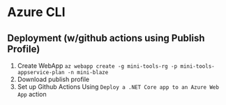 # Azure CLI




## Deployment (w/github actions using Publish Profile)

1.  Create WebApp
    `az webapp create -g mini-tools-rg -p mini-tools-appservice-plan -n mini-blaze`
2.  Download publish profile
3.  Set up Github Actions
    Using `Deploy a .NET Core app to an Azure Web App` action
